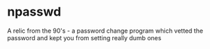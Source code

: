 # npasswd
A relic from the 90's - a password change program which vetted the password and kept you from setting really dumb ones
